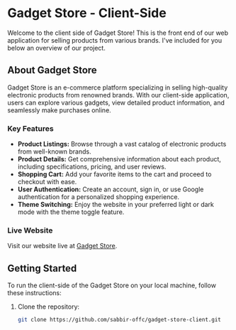 # Gadget Store - Client-Side

Welcome to the client side of Gadget Store! This is the front end of our web application for selling products from various brands. I've included for you below an overview of our project.

## About Gadget Store

Gadget Store is an e-commerce platform specializing in selling high-quality electronic products from renowned brands. With our client-side application, users can explore various gadgets, view detailed product information, and seamlessly make purchases online.

### Key Features

- **Product Listings:** Browse through a vast catalog of electronic products from well-known brands.
- **Product Details:** Get comprehensive information about each product, including specifications, pricing, and user reviews.
- **Shopping Cart:** Add your favorite items to the cart and proceed to checkout with ease.
- **User Authentication:** Create an account, sign in, or use Google authentication for a personalized shopping experience.
- **Theme Switching:** Enjoy the website in your preferred light or dark mode with the theme toggle feature.

### Live Website

Visit our website live at [Gadget Store](https://brand-shop-acfd4.firebaseapp.com/).

## Getting Started

To run the client-side of the Gadget Store on your local machine, follow these instructions:

1. Clone the repository:

   ```bash
   git clone https://github.com/sabbir-offc/gadget-store-client.git
   ```
